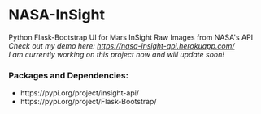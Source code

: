 # NASA-InSight
Python Flask-Bootstrap UI for Mars InSight Raw Images from NASA's API
<br />
_Check out my demo here: https://nasa-insight-api.herokuapp.com/_
<br /> 
_I am currently working on this project now and will update soon!_
<br />
### Packages and Dependencies: 
<ul>
  <li>https://pypi.org/project/insight-api/</li>
  <li>https://pypi.org/project/Flask-Bootstrap/</li>
</ul>


